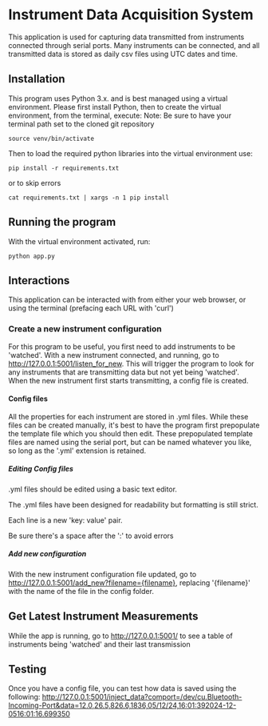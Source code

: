 # Instrument Data Acquisition System

This application is used for capturing data transmitted from instruments connected through serial ports.
Many instruments can be connected, and all transmitted data is stored as daily csv files using UTC dates and time.

## Installation
This program uses Python 3.x. and is best managed using a virtual environment. Please first install Python, then to create the virtual environment, from the terminal, execute:
Note: Be sure to have your terminal path set to the cloned git repository

```python3 -m venv venv
source venv/bin/activate
```
Then to load the required python libraries into the virtual environment use:
```
pip install -r requirements.txt 
```
or to skip errors
```
cat requirements.txt | xargs -n 1 pip install
```

## Running the program
With the virtual environment activated, run:
```
python app.py
```

## Interactions
This application can be interacted with from either your web browser, or using the terminal (prefacing each URL with 'curl')


### Create a new instrument configuration
For this program to be useful, you first need to add instruments to be 'watched'.
With a new instrument connected, and running, go to http://127.0.0.1:5001/listen_for_new.
This will trigger the program to look for any instruments that are transmitting data but not yet being 'watched'.
When the new instrument first starts transmitting, a config file is created.

#### Config files
All the properties for each instrument are stored in .yml files.
While these files can be created manually, it's best to have the program first prepopulate the template file which you should then edit.
These prepopulated template files are named using the serial port, but can be named whatever you like, so long as the '.yml' extension is retained.

##### Editing Config files
.yml files should be edited using a basic text editor.

The .yml files have been designed for readability but formatting is still strict.

Each line is a new 'key: value' pair.

Be sure there's a space after the ':' to avoid errors

##### Add new configuration
With the new instrument configuration file updated, go to http://127.0.0.1:5001/add_new?filename={filename}, replacing '{filename}' with the name of the file in the config folder.

## Get Latest Instrument Measurements
While the app is running, go to http://127.0.0.1:5001/ to see a table of instruments being 'watched' and their last transmission

## Testing
Once you have a config file, you can test how data is saved using the following:
http://127.0.0.1:5001/inject_data?comport=/dev/cu.Bluetooth-Incoming-Port&data=12.0,26.5,826.6,1836,05/12/24,16:01:392024-12-0516:01:16.699350



